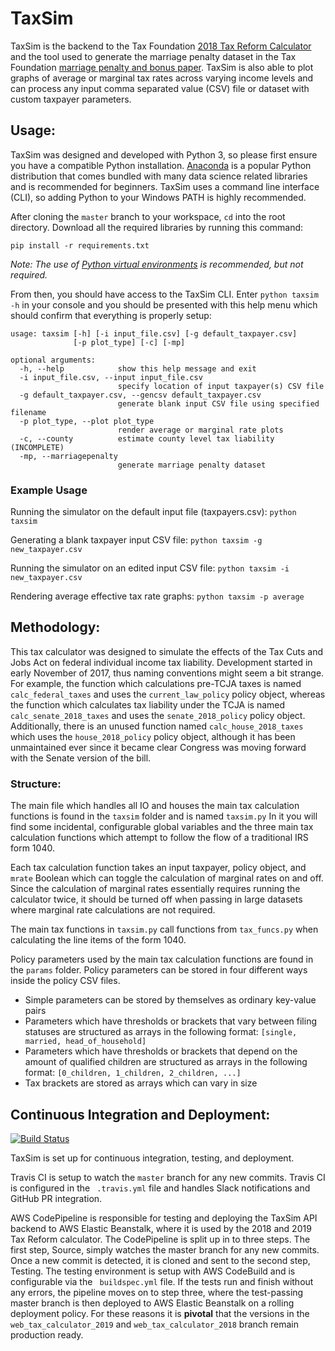 # TaxSim

TaxSim is the backend to the Tax Foundation [2018 Tax Reform Calculator](https://taxfoundation.org/2018-tax-reform-calculator/) and the tool used to generate the marriage penalty dataset in the Tax Foundation [marriage penalty and bonus paper](https://taxfoundation.org/tax-cuts-and-jobs-act-marriage-penalty-marriage-bonus/). TaxSim is also able to plot graphs of average or marginal tax rates across varying income levels and can process any input comma separated value (CSV) file or dataset with custom taxpayer parameters.


## Usage:

TaxSim was designed and developed with Python 3, so please first ensure you have a compatible Python installation. [Anaconda](https://www.anaconda.com/download/) is a popular Python distribution that comes bundled with many data science related libraries and is recommended for beginners. TaxSim uses a command line interface (CLI), so adding Python to your Windows PATH is highly recommended.

After cloning the `master` branch to your workspace, `cd` into the root directory. Download all the required libraries by running this command:

`pip install -r requirements.txt`

_Note: The use of [Python virtual environments]( https://docs.python.org/3/library/venv.html) is recommended, but not required._

From then, you should have access to the TaxSim CLI. Enter `python taxsim -h` in your console and you should be presented with this help menu which should confirm that everything is properly setup:

```
usage: taxsim [-h] [-i input_file.csv] [-g default_taxpayer.csv]
              [-p plot_type] [-c] [-mp]

optional arguments:
  -h, --help            show this help message and exit
  -i input_file.csv, --input input_file.csv
                        specify location of input taxpayer(s) CSV file
  -g default_taxpayer.csv, --gencsv default_taxpayer.csv
                        generate blank input CSV file using specified filename
  -p plot_type, --plot plot_type
                        render average or marginal rate plots
  -c, --county          estimate county level tax liability (INCOMPLETE)
  -mp, --marriagepenalty
                        generate marriage penalty dataset
```

### Example Usage

Running the simulator on the default input file (taxpayers.csv):
`python taxsim`

Generating a blank taxpayer input CSV file:
`python taxsim -g new_taxpayer.csv`

Running the simulator on an edited input CSV file:
`python taxsim -i new_taxpayer.csv`

Rendering average effective tax rate graphs:
`python taxsim -p average`


## Methodology:
This tax calculator was designed to simulate the effects of the Tax Cuts and Jobs Act on federal individual income tax liability. Development started in early November of 2017, thus naming conventions might seem a bit strange. For example, the function which calculations pre-TCJA taxes is named `calc_federal_taxes` and uses the `current_law_policy` policy object, whereas the function which calculates tax liability under the TCJA is named `calc_senate_2018_taxes` and uses the `senate_2018_policy` policy object. Additionally, there is an unused function named `calc_house_2018_taxes` which uses the `house_2018_policy` policy object, although it has been unmaintained ever since it became clear Congress was moving forward with the Senate version of the bill.

### Structure:
The main file which handles all IO and houses the main tax calculation functions is found in the `taxsim` folder and is named `taxsim.py` In it you will find some incidental, configurable global variables and the three main tax calculation functions which attempt to follow the flow of a traditional IRS form 1040.

Each tax calculation function takes an input taxpayer, policy object, and `mrate` Boolean which can toggle the calculation of marginal rates on and off. Since the calculation of marginal rates essentially requires running the calculator twice, it should be turned off when passing in large datasets where marginal rate calculations are not required.

The main tax functions in `taxsim.py` call functions from `tax_funcs.py` when calculating the line items of the form 1040.

Policy parameters used by the main tax calculation functions are found in the `params` folder. Policy parameters can be stored in four different ways inside the policy CSV files.
- Simple parameters can be stored by themselves as ordinary key-value pairs
- Parameters which have thresholds or brackets that vary between filing statuses are structured as arrays in the following format: `[single, married, head_of_household]`
- Parameters which have thresholds or brackets that depend on the amount of qualified children are structured as arrays in the following format: `[0_children, 1_children, 2_children, ...]`
- Tax brackets are stored as arrays which can vary in size 


## Continuous Integration and Deployment:
[![Build Status](https://travis-ci.com/TaxFoundation/taxsim.svg?token=yexSBERtR4Ec1WprzQ72&branch=master)](https://travis-ci.com/TaxFoundation/taxsim)

TaxSim is set up for continuous integration, testing, and deployment.

Travis CI is setup to watch the `master` branch for any new commits. Travis CI is configured in the ` .travis.yml` file and handles Slack notifications and GitHub PR integration.

AWS CodePipeline is responsible for testing and deploying the TaxSim API backend to AWS Elastic Beanstalk, where it is used by the 2018 and 2019 Tax Reform calculator. The CodePipeline is split up in to three steps. The first step, Source, simply watches the master branch for any new commits. Once a new commit is detected, it is cloned and sent to the second step, Testing. The testing environment is setup with AWS CodeBuild and is configurable via the ` buildspec.yml` file. If the tests run and finish without any errors, the pipeline moves on to step three, where the test-passing master branch is then deployed to AWS Elastic Beanstalk on a rolling deployment policy. For these reasons it is **pivotal** that the versions in the `web_tax_calculator_2019` and `web_tax_calculator_2018` branch remain production ready.
